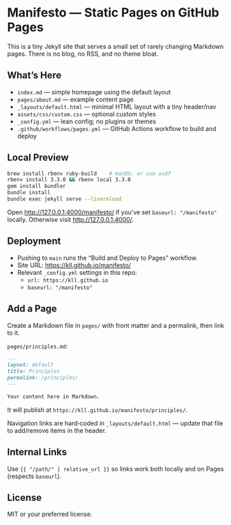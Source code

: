 # Manifesto — Static Pages on GitHub Pages

This is a tiny Jekyll site that serves a small set of rarely changing Markdown pages. There is no blog, no RSS, and no theme bloat.

## What’s Here
- `index.md` — simple homepage using the default layout
- `pages/about.md` — example content page
- `_layouts/default.html` — minimal HTML layout with a tiny header/nav
- `assets/css/custom.css` — optional custom styles
- `_config.yml` — lean config; no plugins or themes
- `.github/workflows/pages.yml` — GitHub Actions workflow to build and deploy

## Local Preview
```bash
brew install rbenv ruby-build    # macOS; or use asdf
rbenv install 3.3.0 && rbenv local 3.3.0
gem install bundler
bundle install
bundle exec jekyll serve --livereload
```
Open http://127.0.0.1:4000/manifesto/ if you’ve set `baseurl: "/manifesto"` locally. Otherwise visit http://127.0.0.1:4000/.

## Deployment
- Pushing to `main` runs the “Build and Deploy to Pages” workflow.
- Site URL: https://kll.github.io/manifesto/
- Relevant `_config.yml` settings in this repo:
  - `url: https://kll.github.io`
  - `baseurl: "/manifesto"`

## Add a Page
Create a Markdown file in `pages/` with front matter and a permalink, then link to it.

`pages/principles.md`:
```markdown
---
layout: default
title: Principles
permalink: /principles/
---

Your content here in Markdown.
```
It will publish at `https://kll.github.io/manifesto/principles/`.

Navigation links are hard‑coded in `_layouts/default.html` — update that file to add/remove items in the header.

## Internal Links
Use `{{ "/path/" | relative_url }}` so links work both locally and on Pages (respects `baseurl`).

## License
MIT or your preferred license.
